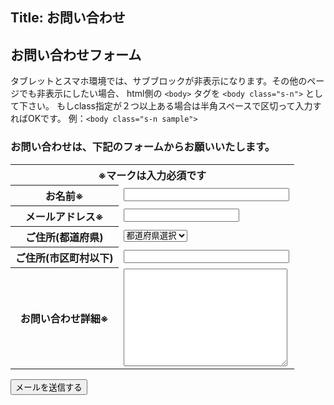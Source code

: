 ﻿Title: お問い合わせ
---
## お問い合わせフォーム

タブレットとスマホ環境では、サブブロックが非表示になります。その他のページでも非表示にしたい場合、
html側の `<body>` タグを `<body class="s-n">` として下さい。
もしclass指定が２つ以上ある場合は半角スペースで区切って入力すればOKです。
例：`<body class="s-n sample">`


### お問い合わせは、下記のフォームからお願いいたします。

<div id="contact-form">
<form action="/api/Contact" class="large" method="post">                    
<table class="ta1">
<tr>
<th colspan="2" class="tamidashi">※マークは入力必須です</th>
</tr>
<tr>
<th>お名前※</th>
<td><input type="text" name="お名前" size="30" class="ws"></td>
</tr>
<tr>
<th>メールアドレス※</th>
<td>
    <input class="ws form-control" data-val="true" data-val-email="メールアドレスを正しく入力してください。" data-val-required="メールアドレスを入力してください" id="Email" name="Email" type="text" value="" />
    <span class="field-validation-valid text-danger" data-valmsg-for="Email" data-valmsg-replace="true"></span>
</td>
</tr>
<tr>
<th>ご住所(都道府県)</th>
<td>
<select name="ご住所(都道府県)">
<option value="" selected="selected">都道府県選択</option>
<option value="北海道">北海道</option>
<option value="青森県">青森県</option>
<option value="岩手県">岩手県</option>
<option value="宮城県">宮城県</option>
<option value="秋田県">秋田県</option>
<option value="山形県">山形県</option>
<option value="福島県">福島県</option>
<option value="茨城県">茨城県</option>
<option value="栃木県">栃木県</option>
<option value="群馬県">群馬県</option>
<option value="埼玉県">埼玉県</option>
<option value="千葉県">千葉県</option>
<option value="東京都">東京都</option>
<option value="神奈川県">神奈川県</option>
<option value="新潟県">新潟県</option>
<option value="富山県">富山県</option>
<option value="石川県">石川県</option>
<option value="福井県">福井県</option>
<option value="山梨県">山梨県</option>
<option value="長野県">長野県</option>
<option value="岐阜県">岐阜県</option>
<option value="静岡県">静岡県</option>
<option value="愛知県">愛知県</option>
<option value="三重県">三重県</option>
<option value="滋賀県">滋賀県</option>
<option value="京都府">京都府</option>
<option value="大阪府">大阪府</option>
<option value="兵庫県">兵庫県</option>
<option value="奈良県">奈良県</option>
<option value="和歌山県">和歌山県</option>
<option value="鳥取県">鳥取県</option>
<option value="島根県">島根県</option>
<option value="岡山県">岡山県</option>
<option value="広島県">広島県</option>
<option value="山口県">山口県</option>
<option value="徳島県">徳島県</option>
<option value="香川県">香川県</option>
<option value="愛媛県">愛媛県</option>
<option value="高知県">高知県</option>
<option value="福岡県">福岡県</option>
<option value="佐賀県">佐賀県</option>
<option value="長崎県">長崎県</option>
<option value="熊本県">熊本県</option>
<option value="大分県">大分県</option>
<option value="宮崎県">宮崎県</option>
<option value="鹿児島県">鹿児島県</option>
<option value="沖縄県">沖縄県</option>
</select></td>
</tr>
<tr>
<th>ご住所(市区町村以下)</th>
<td><input type="text" name="ご住所(市区町村以下)" size="30" class="wl"></td>
</tr>
<tr>
<th>お問い合わせ詳細※</th>
<td><textarea name="お問い合わせ詳細" cols="30" rows="10" class="wl"></textarea></td>
</tr>
</table>
<p class="c">
<input type="submit" class="btn btn-primary btn-lg" value="メールを送信する">
</p>
</form>
</div>
</div>
<script
  src="http://code.jquery.com/jquery-3.5.1.min.js"
  integrity="sha256-9/aliU8dGd2tb6OSsuzixeV4y/faTqgFtohetphbbj0="
  crossorigin="anonymous"></script>
<script src="https://cdn.jsdelivr.net/npm/jquery-validation@1.19.3/dist/jquery.validate.min.js" type="text/javascript"></script>
<script src="https://cdnjs.cloudflare.com/ajax/libs/jquery-validation-unobtrusive/3.2.11/jquery.validate.unobtrusive.min.js" type="text/javascript"></script>
<script>
    var validateOk = false;
    $.validator.unobtrusive.options = {
        invalidHandler: function () {
            validateOk = false;
        },
        success: function () {
            validateOk = true;
        }
    };
</script>
<script>
    jQuery(function ($) {
        $('#contact-form-item').submit(function (event) {
            if (validateOk == false) return;
            // HTMLでの送信をキャンセル
            event.preventDefault();
            // 操作対象のフォーム要素を取得
            var $form = $(this);
            // 送信ボタンを取得
            // （後で使う: 二重送信を防止する。）
            var $button = $form.find("input[type='submit']");
            var JSONdata = {
                Name: $("#Mail_UserName").val(),
                Email: $("#Mail_Email").val(),
                Message: $("#Mail_Message").val(),
            };
			if (confirm('下記の内容で送信します。よろしいですか？')) {
            // 送信
            $.ajax({
                url: "/api/Contact",
                type: "post",
                data: JSON.stringify(JSONdata), // フォームの内容
                contentType: 'application/JSON',
                timeout: 10000,  // 単位はミリ秒
                // 送信前
                beforeSend: function (xhr, settings) {
                    // ボタンを無効化し、二重送信を防止
                    $button.attr('disabled', true);
                },
                // 応答後
                complete: function (xhr, textStatus) {
                    // ボタンを有効化し、再送信を許可
                    $button.attr('disabled', false);
                },
                // 通信成功時の処理
                success: function (result, textStatus, xhr) {
                    // 入力値を初期化
                    $form[0].reset();
                    alert("お問い合わせありがとうございました。後日担当から連絡差し上げます。");
                    window.location.href = "/Contact?submit=true";
                },
                // 通信失敗時の処理
                error: function (xhr, textStatus, error) { 
                	alert("データ送信エラー。別の方法でお問い合わせください。" );
                }
            });
            }
        });
    });
</script>
